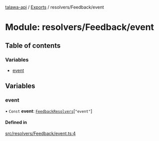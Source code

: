 [talawa-api](../README.md) / [Exports](../modules.md) / resolvers/Feedback/event

# Module: resolvers/Feedback/event

## Table of contents

### Variables

- [event](resolvers_Feedback_event.md#event)

## Variables

### event

• `Const` **event**: [`FeedbackResolvers`](types_generatedGraphQLTypes.md#feedbackresolvers)[``"event"``]

#### Defined in

[src/resolvers/Feedback/event.ts:4](https://github.com/PalisadoesFoundation/talawa-api/blob/cba820f/src/resolvers/Feedback/event.ts#L4)
